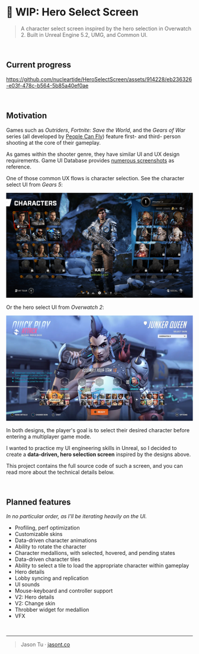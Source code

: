 # 🚧 WIP: Hero Select Screen

> A character select screen inspired by the hero selection in Overwatch 2. Built in Unreal Engine 5.2, UMG, and Common UI.

<br />

## Current progress

https://github.com/nucleartide/HeroSelectScreen/assets/914228/eb236326-e03f-478c-b564-5b85a40ef0ae

<br />

## Motivation

Games such as *Outriders*, *Fortnite: Save the World*, and the *Gears of War* series (all developed by [People Can Fly](https://en.wikipedia.org/wiki/People_Can_Fly)) feature first- and third- person shooting at the core of their gameplay.

As games within the shooter genre, they have similar UI and UX design requirements. Game UI Database provides [numerous screenshots](https://www.gameuidatabase.com/gameData.php?id=294) as reference.

One of those common UX flows is character selection. See the character select UI from *Gears 5*:

<img src="./Images/gears5.jpeg" alt="Gears 5 character select UI" width="600" />

Or the hero select UI from *Overwatch 2*:

<img src="./Images/overwatch2.webp" alt="Gears 5 character select UI" width="600" />

In both designs, the player's goal is to select their desired character before entering a multiplayer game mode.

I wanted to practice my UI engineering skills in Unreal, so I decided to create a **data-driven, hero selection screen** inspired by the designs above.

This project contains the full source code of such a screen, and you can read more about the technical details below.

<br />

## Planned features

*In no particular order, as I'll be iterating heavily on the UI.*

* Profiling, perf optimization
* Customizable skins
* Data-driven character animations
* Ability to rotate the character
* Character medallions, with selected, hovered, and pending states
* Data-driven character tiles
* Ability to select a tile to load the appropriate character within gameplay
* Hero details
* Lobby syncing and replication
* UI sounds
* Mouse-keyboard and controller support
* V2: Hero details
* V2: Change skin
* Throbber widget for medallion
* VFX

<br />

---

> Jason Tu · [jasont.co](https://jasont.co/)
